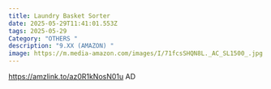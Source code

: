 ```yaml
---
title: Laundry Basket Sorter
date: 2025-05-29T11:41:01.553Z
tags: 2025-05-29
Category: "OTHERS "
description: "9.XX (AMAZON) "
image: https://m.media-amazon.com/images/I/71fcsSHQN8L._AC_SL1500_.jpg
---
```

https://amzlink.to/az0R1kNosN01u   AD